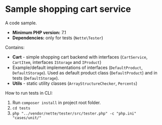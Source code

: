 # Sample shopping cart service

A code sample. 

- **Minimum PHP version:** 7.1
- **Dependencies:** only for tests (`Nette\Tester`)

Contains:
- **Cart** - simple shopping cart backend with interfaces (`CartService`, `CartItem`, interfaces `IStorage` and `IProduct`)
- Example/default implementations of interfaces (`DefaultProduct`, `DefaultStorage`). Used as default product class (`DefaultProduct`) and in tests (`DefaultStorage`).
- **Utils** - static utility classes (`ArrayStructureChecker`, `Percents`)

How to run tests in CLI:

1. Run `composer install` in project root folder. 
2. `cd tests`
3. `php "../vendor/nette/tester/src/tester.php" -c "php.ini" "cases/unit/"`
